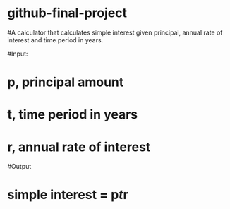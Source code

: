 # github-final-project

#A calculator that calculates simple interest given principal, annual rate of interest and time period in years.

#Input:
#   p, principal amount
#   t, time period in years
#   r, annual rate of interest
#Output
#   simple interest = p*t*r
